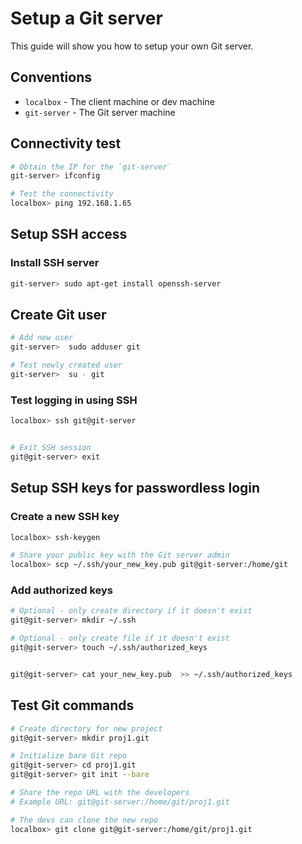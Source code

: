 # Setup a Git server

This guide will show you how to setup your own Git server.

## Conventions

 - `localbox` - The client machine or dev machine
 - `git-server` - The Git server machine
 
## Connectivity test

```bash
# Obtain the IP for the `git-server`
git-server> ifconfig

# Test the connectivity
localbox> ping 192.168.1.65
```

## Setup SSH access

### Install SSH server

```bash
git-server> sudo apt-get install openssh-server
```

## Create Git user

```bash
# Add new user
git-server>  sudo adduser git

# Test newly created user
git-server>  su - git
```

### Test logging in using SSH

```bash
localbox> ssh git@git-server


# Exit SSH session
git@git-server> exit
```


## Setup SSH keys for passwordless login

### Create a new SSH key

```bash
localbox> ssh-keygen

# Share your public key with the Git server admin
localbox> scp ~/.ssh/your_new_key.pub git@git-server:/home/git
```

### Add authorized keys

```bash
# Optional - only create directory if it doesn't exist
git@git-server> mkdir ~/.ssh

# Optional - only create file if it doesn't exist
git@git-server> touch ~/.ssh/authorized_keys


git@git-server> cat your_new_key.pub  >> ~/.ssh/authorized_keys 
```

## Test Git commands

```bash
# Create directory for new project
git@git-server> mkdir proj1.git

# Initialize bare Git repo
git@git-server> cd proj1.git
git@git-server> git init --bare

# Share the repo URL with the developers
# Example URL: git@git-server:/home/git/proj1.git

# The devs can clone the new repo
localbox> git clone git@git-server:/home/git/proj1.git
```
